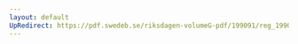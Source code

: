 ```yaml
---
layout: default
UpRedirect: https://pdf.swedeb.se/riksdagen-volumeG-pdf/199091/reg_199091/reg_199091_0265.pdf
---
```

